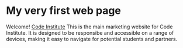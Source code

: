 # My very first web page
Welcome! [Code Institute](https://codeinstitute.net)
This is the main marketing website for Code Institute. It is designed to be responsibe and accessible on a range of devices, making it easy to navigate for potential students and partners.